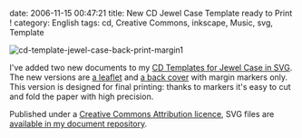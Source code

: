 date: 2006-11-15 00:47:21
title: New CD Jewel Case Template ready to Print !
category: English
tags: cd, Creative Commons, inkscape, Music, svg, Template

![cd-template-jewel-case-back-print-margin1](/static/uploads/2006/11/cd-template-jewel-case-back-print-margin1.png)

I've added two new documents to my [CD Templates for Jewel Case in SVG](http://kevin.deldycke.com/2006/09/cd-templates-for-jewel-case-in-svg/). The new versions are [a leaflet](http://kevin.deldycke.com/static/documents/cd-template-jewel-case-leaflet-print-margin.svg) and [a back cover](http://kevin.deldycke.com/static/documents/cd-template-jewel-case-back-print-margin.svg) with margin markers only. This version is designed for final printing: thanks to markers it's easy to cut and fold the paper with high precision.

Published under a [Creative Commons Attribution licence](http://creativecommons.org/licenses/by/2.5/), SVG files are [available in my document repository](http://kevin.deldycke.com/static/documents/).
